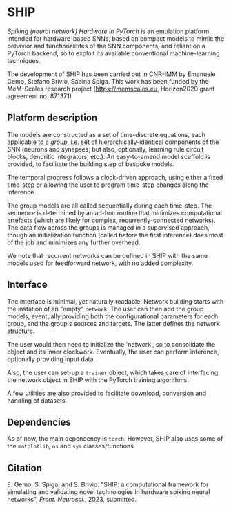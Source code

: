 # SHIP
_Spiking (neural network) Hardware In PyTorch_ is an emulation platform intended for hardware-based SNNs, based on compact models to mimic the behavior and functionalitites of the SNN components, and reliant on a PyTorch backend, so to exploit its available conventional machine-learning techniques. 

The development of SHIP has been carried out in CNR-IMM by Emanuele Gemo, Stefano Brivio, Sabina Spiga. This work has been funded by the MeM-Scales research project (https://memscales.eu, Horizon2020 grant agreement no. 871371)


## Platform description 
The models are constructed as a set of time-discrete equations, each applicable to a _group_, i.e. set of hierarchically-identical components of the SNN (neurons and synapses; but also, optionally, learning rule circuit blocks, dendritic integrators, etc.). An easy-to-amend model scaffold is provided, to facilitate the building step of bespoke models.

The temporal progress follows a clock-driven approach, using either a fixed time-step or allowing the user to program time-step changes along the inference.

The group models are all called sequentially during each time-step. The sequence is determined by an ad-hoc routine that minimizes computational artefacts (which are likely for complex, recurrently-connected networks). The data flow across the groups is managed in a supervised approach, though an initialization function (called before the first inference) does most of the job and minimizes any further overhead. 

We note that recurrent networks can be defined in SHIP with the same models used for feedforward network, with no added complexity.

## Interface 
The interface is minimal, yet naturally readable. Network building starts with the instation of an "empty" `network`. The user can then add the group models, eventually providing both the configurational parameters for each group, and the group's sources and targets. The latter defines the network structure.

The user would then need to initialize the 'network', so to consolidate the object and its inner clockwork.
Eventually, the user can perform inference, optionally providing input data.

Also, the user can set-up a `trainer` object, which takes care of interfacing the network object in SHIP with the PyTorch training algorithms.

A few utilities are also provided to facilitate download, conversion and handling of datasets.

## Dependencies
As of now, the main dependency is `torch`. However, SHIP also uses some of the `matplotlib`, `os` and `sys` classes/functions.

## Citation
E. Gemo, S. Spiga, and S. Brivio. "SHIP: a computational framework for simulating and validating novel technologies in hardware spiking neural networks", *Front. Neurosci.*, 2023, submitted.
